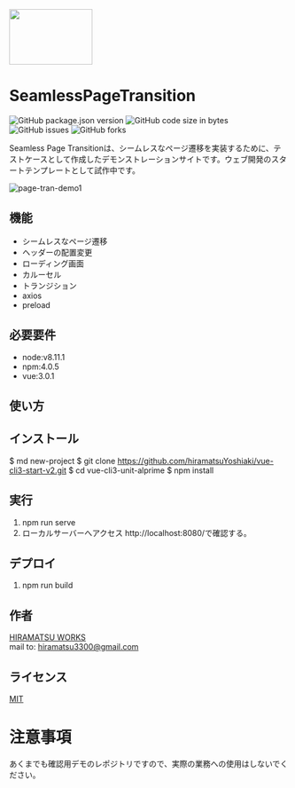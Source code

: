 
<img width=150 height=100  src='https://github.com/hiramatsuYoshiaki/vue-cli3-page-transition/blob/master/docs/img/h-works1200x600black.7ab65215.svg'> 

# SeamlessPageTransition
![GitHub package.json version](https://img.shields.io/github/package-json/v/hiramatsuYoshiaki/vue-cli3-page-transition.svg) 
![GitHub code size in bytes](https://img.shields.io/github/languages/code-size/hiramatsuYoshiaki/vue-cli3-page-transition.svg) 
![GitHub issues](https://img.shields.io/github/issues/hiramatsuYoshiaki/vue-cli3-page-transition.svg) 
![GitHub forks](https://img.shields.io/github/forks/hiramatsuYoshiaki/vue-cli3-page-transition.svg?style=social) 

Seamless Page Transitionは、シームレスなページ遷移を実装するために、テストケースとして作成したデモンストレーションサイトです。ウェブ開発のスタートテンプレートとして試作中です。 

![page-tran-demo1](https://user-images.githubusercontent.com/20366817/55531376-056c6480-56e5-11e9-978a-3f5f013c7448.gif)
 
## 機能
 
- シームレスなページ遷移 
- ヘッダーの配置変更 
- ローディング画面 
- カルーセル 
- トランジション 
- axios
- preload

 
## 必要要件
 
- node:v8.11.1 
- npm:4.0.5 
- vue:3.0.1 
 
## 使い方
 
 
## インストール
 
$ md new-project 
$ git clone https://github.com/hiramatsuYoshiaki/vue-cli3-start-v2.git 
$ cd vue-cli3-unit-alprime 
$ npm install 
 
## 実行
 
1. npm run serve 
2. ローカルサーバーへアクセス http://localhost:8080/で確認する。 
 
## デプロイ
 
1. npm run build 

## 作者
 
[HIRAMATSU WORKS](http://tourdehdr.sakuraweb.com/h-works-website/)  
mail to: hiramatsu3300@gmail.com
 
## ライセンス
 
[MIT](http://TomoakiTANAKA.mit-license.org)</blockquote>

# 注意事項 
あくまでも確認用デモのレポジトリですので、実際の業務への使用はしないでください。



